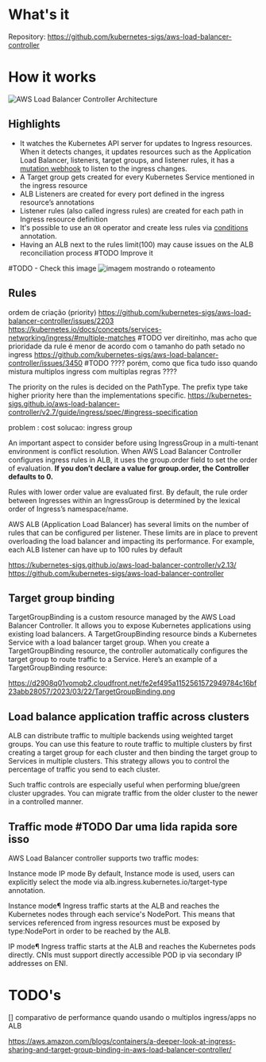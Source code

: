 # What's it


Repository: https://github.com/kubernetes-sigs/aws-load-balancer-controller

# How it works

![AWS Load Balancer Controller Architecture](https://d2908q01vomqb2.cloudfront.net/fe2ef495a1152561572949784c16bf23abb28057/2023/03/22/groups-in-action.png)


## Highlights
* It watches the Kubernetes API server for updates to Ingress resources. When it detects changes, it updates resources such as the Application Load Balancer, listeners, target groups, and listener rules, it has a [mutation webhook](https://github.com/kubernetes-sigs/aws-load-balancer-controller/blob/main/helm/aws-load-balancer-controller/templates/webhook.yaml) to listen to the ingress changes.
* A Target group gets created for every Kubernetes Service mentioned in the ingress resource
* ALB Listeners are created for every port defined in the ingress resource’s annotations
* Listener rules (also called ingress rules) are created for each path in Ingress resource definition
* It's possible to use an `OR` operator and create less rules via [conditions](https://kubernetes-sigs.github.io/aws-load-balancer-controller/v2.13/guide/ingress/annotations/#conditions) annotation. 
* Having an ALB next to the rules limit(100) may cause issues on the ALB reconciliation process #TODO Improve it

#TODO - Check this image
![imagem mostrando o roteamento ](https://d2908q01vomqb2.cloudfront.net/fe2ef495a1152561572949784c16bf23abb28057/2023/03/22/load-balancer-routing.png)

## Rules

ordem de criação (priority)
https://github.com/kubernetes-sigs/aws-load-balancer-controller/issues/2203
https://kubernetes.io/docs/concepts/services-networking/ingress/#multiple-matches
#TODO ver direitinho, mas acho que prioridade da rule é menor de acordo com o tamanho do path setado no ingress
https://github.com/kubernetes-sigs/aws-load-balancer-controller/issues/3450
#TODO ???? porém, como que fica tudo isso quando mistura multiplos ingress com multiplas regras ????

The priority on the rules is decided on the PathType. The prefix type take higher priority here than the implementations specific. https://kubernetes-sigs.github.io/aws-load-balancer-controller/v2.7/guide/ingress/spec/#ingress-specification

problem : cost
solucao: ingress group

An important aspect to consider before using IngressGroup in a multi-tenant environment is conflict resolution. When AWS Load Balancer Controller configures ingress rules in ALB, it uses the group.order field to set the order of evaluation. **If you don’t declare a value for group.order, the Controller defaults to 0.**

Rules with lower order value are evaluated first. By default, the rule order between Ingresses within an IngressGroup is determined by the lexical order of Ingress’s namespace/name.

AWS ALB (Application Load Balancer) has several limits on the number of rules that can be configured per listener. These limits are in place to prevent overloading the load balancer and impacting its performance. For example, each ALB listener can have up to 100 rules by default

https://kubernetes-sigs.github.io/aws-load-balancer-controller/v2.13/
https://github.com/kubernetes-sigs/aws-load-balancer-controller

## Target group binding

TargetGroupBinding is a custom resource managed by the AWS Load Balancer Controller. It allows you to expose Kubernetes applications using existing load balancers. A TargetGroupBinding resource binds a Kubernetes Service with a load balancer target group. When you create a TargetGroupBinding resource, the controller automatically configures the target group to route traffic to a Service. Here’s an example of a TargetGroupBinding resource:

https://d2908q01vomqb2.cloudfront.net/fe2ef495a1152561572949784c16bf23abb28057/2023/03/22/TargetGroupBinding.png


## Load balance application traffic across clusters
ALB can distribute traffic to multiple backends using weighted target groups. You can use this feature to route traffic to multiple clusters by first creating a target group for each cluster and then binding the target group to Services in multiple clusters. This strategy allows you to control the percentage of traffic you send to each cluster.

Such traffic controls are especially useful when performing blue/green cluster upgrades. You can migrate traffic from the older cluster to the newer in a controlled manner.


## Traffic mode #TODO Dar uma lida rapida sore isso

AWS Load Balancer controller supports two traffic modes:

Instance mode
IP mode
By default, Instance mode is used, users can explicitly select the mode via alb.ingress.kubernetes.io/target-type annotation.

Instance mode¶
Ingress traffic starts at the ALB and reaches the Kubernetes nodes through each service's NodePort. This means that services referenced from ingress resources must be exposed by type:NodePort in order to be reached by the ALB.

IP mode¶
Ingress traffic starts at the ALB and reaches the Kubernetes pods directly. CNIs must support directly accessible POD ip via secondary IP addresses on ENI.


# TODO's
[] comparativo de performance quando usando o multiplos ingress/apps no ALB


https://aws.amazon.com/blogs/containers/a-deeper-look-at-ingress-sharing-and-target-group-binding-in-aws-load-balancer-controller/